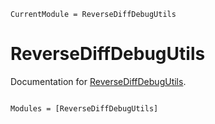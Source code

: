 ```@meta
CurrentModule = ReverseDiffDebugUtils
```

# ReverseDiffDebugUtils

Documentation for [ReverseDiffDebugUtils](https://github.com/torfjelde/ReverseDiffDebugUtils.jl).

```@index
```

```@autodocs
Modules = [ReverseDiffDebugUtils]
```
